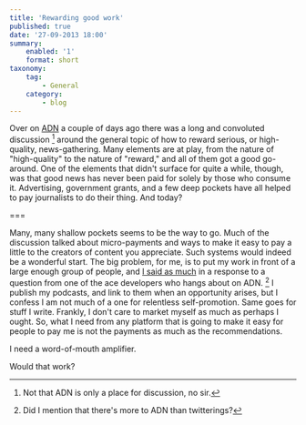 ```yaml
---
title: 'Rewarding good work'
published: true
date: '27-09-2013 18:00'
summary:
    enabled: '1'
    format: short
taxonomy:
    tag:
        - General
    category:
        - blog
---
```


Over on [ADN](http://app.net) a couple of days ago there was a long and convoluted discussion [^1] around the general topic of how to reward serious, or high-quality, news-gathering. Many elements are at play, from the nature of "high-quality" to the nature of "reward," and all of them got a good go-around. One of the elements that didn't surface for quite a while, though, was that good news has never been paid for solely by those who consume it. Advertising, government grants, and a few deep pockets have all helped to pay journalists to do their thing. And today?

===

Many, many shallow pockets seems to be the way to go. Much of the discussion talked about micro-payments and ways to make it easy to pay a little to the creators of content you appreciate. Such systems would indeed be a wonderful start. The big problem, for me, is to put my work in front of a large enough group of people, and [I said as much](http://jeremycherfas.re-app.net/2013/09/25/what-i-need-to-earn-on-the-internet/) in a response to a question from one of the ace developers who hangs about on ADN. [^2] I publish my podcasts, and link to them when an opportunity arises, but I confess I am not much of a one for relentless self-promotion. Same goes for stuff I write. Frankly, I don't care to market myself as much as perhaps I ought. So, what I need from any platform that is going to make it easy for people to pay me is not the payments as much as the recommendations. 

I need a word-of-mouth amplifier.

Would that work?

[^1]:Not that ADN is only a place for discussion, no sir.
[^2]:Did I mention that there's more to ADN than twitterings?